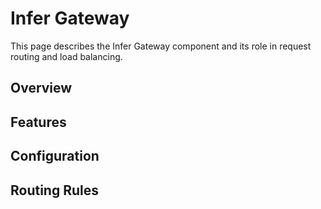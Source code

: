 # Infer Gateway

This page describes the Infer Gateway component and its role in request routing and load balancing.

## Overview

<!-- Add overview here -->

## Features

<!-- Add features here -->

## Configuration

<!-- Add configuration details here -->

## Routing Rules

<!-- Add routing rules here -->